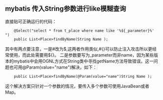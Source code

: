##  mybatis 传入String参数进行like模糊查询  
直接贴可正确运行的代码：  
```
	@Select("select * from t_place where name like '%${_parameter}%' ")
	public List<Place>findByName(String Name );
```
其中有两点要注意，一是#改为$,这两者作用类似,#{}可以防止注入攻击所以更经常使用，而此处需要用${}。
二是参数要写为_parameter而非name，因为某些版本的mybatis中会用OGNL方式在String类中寻找getName方法导致错误。这一问题也可用@Param(value="name")解决，如下：
```
	public List<Place>findByName(@Param(value="name")String Name );
```
这个解决方案只针对一个参数的情况，要传入多个参数可使用JavaBean或者Map。
   
